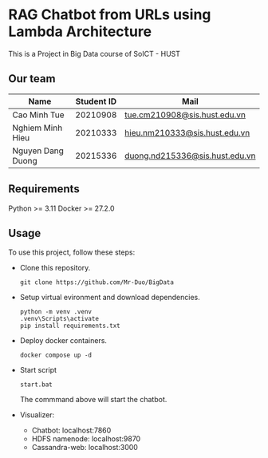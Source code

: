 # RAG Chatbot from URLs using Lambda Architecture
This is a Project in Big Data course of SoICT - HUST

## Our team
| Name              | Student ID | Mail                           |
|-------------------|------------|--------------------------------|
| Cao Minh Tue      | 20210908   | tue.cm210908@sis.hust.edu.vn   | 
| Nghiem Minh Hieu  | 20210333   | hieu.nm210333@sis.hust.edu.vn  |
| Nguyen Dang Duong | 20215336   | duong.nd215336@sis.hust.edu.vn |  

## Requirements
Python >= 3.11
Docker >= 27.2.0

## Usage
To use this project, follow these steps:

- Clone this repository.
    ```
    git clone https://github.com/Mr-Duo/BigData
    ```
- Setup virtual evironment and download dependencies.
    ```
    python -m venv .venv
    .venv\Scripts\activate
    pip install requirements.txt
    ```    
- Deploy docker containers.
    ```
    docker compose up -d
    ```
- Start script
    ```
    start.bat
    ```  
    The commmand above will start the chatbot.    
    
- Visualizer:
    - Chatbot: localhost:7860
    - HDFS namenode: localhost:9870
    - Cassandra-web: localhost:3000